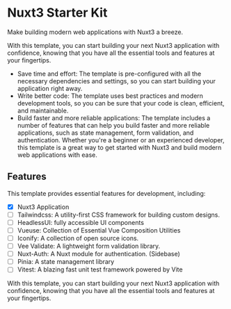 # Nuxt3 Starter Kit

Make building modern web applications with Nuxt3 a breeze.

With this template, you can start building your next Nuxt3 application with confidence, knowing that you have all the essential tools and features at your fingertips.

- Save time and effort: The template is pre-configured with all the necessary dependencies and settings, so you can start building your application right away.
- Write better code: The template uses best practices and modern development tools, so you can be sure that your code is clean, efficient, and maintainable.
- Build faster and more reliable applications: The template includes a number of features that can help you build faster and more reliable applications, such as state management, form validation, and authentication.
  Whether you're a beginner or an experienced developer, this template is a great way to get started with Nuxt3 and build modern web applications with ease.

## Features

This template provides essential features for development, including:

- [x] Nuxt3 Application
- [ ] Tailwindcss: A utility-first CSS framework for building custom designs.
- [ ] HeadlessUI: fully accessible UI components
- [ ] Vueuse: Collection of Essential Vue Composition Utilities
- [ ] Iconify: A collection of open source icons.
- [ ] Vee Validate: A lightweight form validation library.
- [ ] Nuxt-Auth: A Nuxt module for authentication. (Sidebase)
- [ ] Pinia: A state management library
- [ ] Vitest: A blazing fast unit test framework powered by Vite

With this template, you can start building your next Nuxt3 application with confidence, knowing that you have all the essential tools and features at your fingertips.
